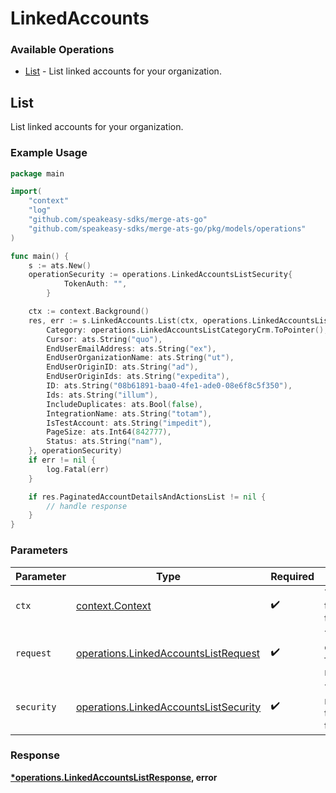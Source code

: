 # LinkedAccounts

### Available Operations

* [List](#list) - List linked accounts for your organization.

## List

List linked accounts for your organization.

### Example Usage

```go
package main

import(
	"context"
	"log"
	"github.com/speakeasy-sdks/merge-ats-go"
	"github.com/speakeasy-sdks/merge-ats-go/pkg/models/operations"
)

func main() {
    s := ats.New()
    operationSecurity := operations.LinkedAccountsListSecurity{
            TokenAuth: "",
        }

    ctx := context.Background()
    res, err := s.LinkedAccounts.List(ctx, operations.LinkedAccountsListRequest{
        Category: operations.LinkedAccountsListCategoryCrm.ToPointer(),
        Cursor: ats.String("quo"),
        EndUserEmailAddress: ats.String("ex"),
        EndUserOrganizationName: ats.String("ut"),
        EndUserOriginID: ats.String("ad"),
        EndUserOriginIds: ats.String("expedita"),
        ID: ats.String("08b61891-baa0-4fe1-ade0-08e6f8c5f350"),
        Ids: ats.String("illum"),
        IncludeDuplicates: ats.Bool(false),
        IntegrationName: ats.String("totam"),
        IsTestAccount: ats.String("impedit"),
        PageSize: ats.Int64(842777),
        Status: ats.String("nam"),
    }, operationSecurity)
    if err != nil {
        log.Fatal(err)
    }

    if res.PaginatedAccountDetailsAndActionsList != nil {
        // handle response
    }
}
```

### Parameters

| Parameter                                                                                      | Type                                                                                           | Required                                                                                       | Description                                                                                    |
| ---------------------------------------------------------------------------------------------- | ---------------------------------------------------------------------------------------------- | ---------------------------------------------------------------------------------------------- | ---------------------------------------------------------------------------------------------- |
| `ctx`                                                                                          | [context.Context](https://pkg.go.dev/context#Context)                                          | :heavy_check_mark:                                                                             | The context to use for the request.                                                            |
| `request`                                                                                      | [operations.LinkedAccountsListRequest](../../models/operations/linkedaccountslistrequest.md)   | :heavy_check_mark:                                                                             | The request object to use for the request.                                                     |
| `security`                                                                                     | [operations.LinkedAccountsListSecurity](../../models/operations/linkedaccountslistsecurity.md) | :heavy_check_mark:                                                                             | The security requirements to use for the request.                                              |


### Response

**[*operations.LinkedAccountsListResponse](../../models/operations/linkedaccountslistresponse.md), error**

